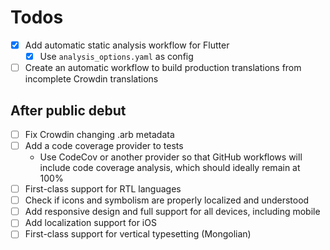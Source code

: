 # Todos

- [x] Add automatic static analysis workflow for Flutter
  - [x] Use `analysis_options.yaml` as config
- [ ] Create an automatic workflow to build production translations from incomplete Crowdin translations

## After public debut

- [ ] Fix Crowdin changing .arb metadata
- [ ] Add a code coverage provider to tests
  - Use CodeCov or another provider so that GitHub workflows will include code coverage analysis, which should ideally remain at 100%
- [ ] First-class support for RTL languages
- [ ] Check if icons and symbolism are properly localized and understood
- [ ] Add responsive design and full support for all devices, including mobile
- [ ] Add localization support for iOS
- [ ] First-class support for vertical typesetting (Mongolian)
